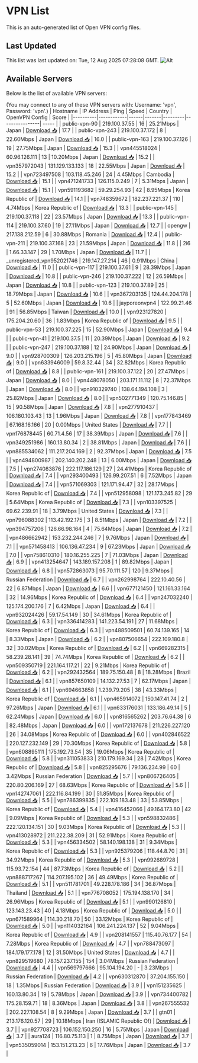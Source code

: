 # VPN List

This is an auto-generated list of Open VPN config files.

## Last Updated

This list was last updated on: Tue, 12 Aug 2025 07:28:08 GMT.
![Alt](https://repobeats.axiom.co/api/embed/186b98318ef1479477931607c1ad7d823f12451f.svg "Repobeats analytics image")

## Available Servers

Below is the list of available VPN servers:

(You may connect to any of these VPN servers with: Username: 'vpn', Password: 'vpn'.)
| Hostname | IP Address | Ping | Speed | Country | OpenVPN Config | Score |
|----------|------------|------|-------|---------|----------------| ----- |
| public-vpn-90 | 219.100.37.55 | 16 | 25.21Mbps | Japan | [Download 📥](./configs/server_0_JP.ovpn) | 17.7 |
| public-vpn-243 | 219.100.37.172 | 8 | 22.60Mbps | Japan | [Download 📥](./configs/server_1_JP.ovpn) | 16.0 |
| public-vpn-163 | 219.100.37.126 | 19 | 27.75Mbps | Japan | [Download 📥](./configs/server_2_JP.ovpn) | 15.3 |
| vpn445518024 | 60.96.126.111 | 13 | 10.20Mbps | Japan | [Download 📥](./configs/server_3_JP.ovpn) | 15.2 |
| vpn357972043 | 131.129.133.133 | 18 | 22.55Mbps | Japan | [Download 📥](./configs/server_4_JP.ovpn) | 15.2 |
| vpn723497508 | 103.118.45.246 | 24 | 4.45Mbps | Cambodia | [Download 📥](./configs/server_5_KH.ovpn) | 15.1 |
| vpn471241733 | 126.115.0.249 | 7 | 5.31Mbps | Japan | [Download 📥](./configs/server_6_JP.ovpn) | 15.1 |
| vpn591193682 | 59.29.254.93 | 42 | 8.95Mbps | Korea Republic of | [Download 📥](./configs/server_7_KR.ovpn) | 14.1 |
| vpn748359672 | 182.237.221.37 | 110 | 4.74Mbps | Korea Republic of | [Download 📥](./configs/server_8_KR.ovpn) | 13.3 |
| public-vpn-145 | 219.100.37.118 | 22 | 23.57Mbps | Japan | [Download 📥](./configs/server_9_JP.ovpn) | 13.3 |
| public-vpn-114 | 219.100.37.60 | 19 | 27.11Mbps | Japan | [Download 📥](./configs/server_10_JP.ovpn) | 12.7 |
| opengw | 217.138.212.59 | 6 | 30.88Mbps | Romania | [Download 📥](./configs/server_11_RO.ovpn) | 12.4 |
| public-vpn-211 | 219.100.37.168 | 23 | 21.59Mbps | Japan | [Download 📥](./configs/server_12_JP.ovpn) | 11.8 |
| 2i6 | 1.66.33.147 | 29 | 1.70Mbps | Japan | [Download 📥](./configs/server_13_JP.ovpn) | 11.7 |
| _unregistered_vpn952021746 | 219.147.27.214 | 46 | 0.91Mbps | China | [Download 📥](./configs/server_14_CN.ovpn) | 11.0 |
| public-vpn-117 | 219.100.37.61 | 9 | 28.39Mbps | Japan | [Download 📥](./configs/server_15_JP.ovpn) | 10.8 |
| public-vpn-246 | 219.100.37.222 | 12 | 26.59Mbps | Japan | [Download 📥](./configs/server_16_JP.ovpn) | 10.8 |
| public-vpn-123 | 219.100.37.89 | 25 | 18.79Mbps | Japan | [Download 📥](./configs/server_17_JP.ovpn) | 10.6 |
| vpn367203135 | 124.44.204.178 | 5 | 52.60Mbps | Japan | [Download 📥](./configs/server_18_JP.ovpn) | 10.6 |
| jayporeonvpn4 | 122.99.21.46 | 91 | 56.85Mbps | Taiwan | [Download 📥](./configs/server_19_TW.ovpn) | 10.0 |
| vpn923127820 | 175.204.20.60 | 36 | 1.83Mbps | Korea Republic of | [Download 📥](./configs/server_20_KR.ovpn) | 9.5 |
| public-vpn-53 | 219.100.37.225 | 15 | 52.90Mbps | Japan | [Download 📥](./configs/server_21_JP.ovpn) | 9.4 |
| public-vpn-41 | 219.100.37.5 | 11 | 20.39Mbps | Japan | [Download 📥](./configs/server_22_JP.ovpn) | 9.2 |
| public-vpn-247 | 219.100.37.188 | 12 | 24.90Mbps | Japan | [Download 📥](./configs/server_23_JP.ovpn) | 9.0 |
| vpn928700309 | 126.203.215.196 | 5 | 45.80Mbps | Japan | [Download 📥](./configs/server_24_JP.ovpn) | 9.0 |
| vpn633946009 | 59.8.32.44 | 34 | 32.82Mbps | Korea Republic of | [Download 📥](./configs/server_25_KR.ovpn) | 8.8 |
| public-vpn-161 | 219.100.37.122 | 20 | 27.47Mbps | Japan | [Download 📥](./configs/server_26_JP.ovpn) | 8.0 |
| vpn448078050 | 203.171.11.112 | 8 | 72.37Mbps | Japan | [Download 📥](./configs/server_27_JP.ovpn) | 8.0 |
| vpn910329740 | 138.64.194.108 | 3 | 25.82Mbps | Japan | [Download 📥](./configs/server_28_JP.ovpn) | 8.0 |
| vpn502771349 | 120.75.146.85 | 15 | 90.58Mbps | Japan | [Download 📥](./configs/server_29_JP.ovpn) | 7.8 |
| vpn277910437 | 106.180.103.43 | 13 | 1.96Mbps | Japan | [Download 📥](./configs/server_30_JP.ovpn) | 7.8 |
| vpn177843469 | 67.168.16.166 | 20 | 0.00Mbps | United States | [Download 📥](./configs/server_31_US.ovpn) | 7.7 |
| vpn176878445 | 60.71.4.56 | 17 | 38.39Mbps | Japan | [Download 📥](./configs/server_32_JP.ovpn) | 7.6 |
| vpn349251986 | 160.13.80.34 | 2 | 38.81Mbps | Japan | [Download 📥](./configs/server_33_JP.ovpn) | 7.6 |
| vpn885534062 | 111.217.204.169 | 2 | 92.37Mbps | Japan | [Download 📥](./configs/server_34_JP.ovpn) | 7.5 |
| vpn494800987 | 202.140.202.248 | 13 | 6.00Mbps | Japan | [Download 📥](./configs/server_35_JP.ovpn) | 7.5 |
| vpn274083876 | 222.117.186.129 | 27 | 24.41Mbps | Korea Republic of | [Download 📥](./configs/server_36_KR.ovpn) | 7.4 |
| vpn293400493 | 126.99.207.51 | 6 | 7.52Mbps | Japan | [Download 📥](./configs/server_37_JP.ovpn) | 7.4 |
| vpn571069303 | 121.171.94.47 | 32 | 28.17Mbps | Korea Republic of | [Download 📥](./configs/server_38_KR.ovpn) | 7.4 |
| vpn512958098 | 121.173.245.82 | 29 | 5.64Mbps | Korea Republic of | [Download 📥](./configs/server_39_KR.ovpn) | 7.3 |
| vpn103397525 | 69.62.239.91 | 18 | 3.79Mbps | United States | [Download 📥](./configs/server_40_US.ovpn) | 7.3 |
| vpn796088302 | 113.42.192.175 | 3 | 8.51Mbps | Japan | [Download 📥](./configs/server_41_JP.ovpn) | 7.2 |
| vpn394757206 | 126.66.98.164 | 4 | 75.64Mbps | Japan | [Download 📥](./configs/server_42_JP.ovpn) | 7.2 |
| vpn486662942 | 153.232.244.246 | 7 | 9.76Mbps | Japan | [Download 📥](./configs/server_43_JP.ovpn) | 7.1 |
| vpn571458413 | 106.136.47.234 | 9 | 67.23Mbps | Japan | [Download 📥](./configs/server_44_JP.ovpn) | 7.0 |
| vpn758610310 | 180.16.255.225 | 7 | 71.03Mbps | Japan | [Download 📥](./configs/server_45_JP.ovpn) | 6.9 |
| vpn413254647 | 143.189.157.208 | 1 | 89.82Mbps | Japan | [Download 📥](./configs/server_46_JP.ovpn) | 6.8 |
| vpn572863073 | 95.70.111.57 | 120 | 9.37Mbps | Russian Federation | [Download 📥](./configs/server_47_RU.ovpn) | 6.7 |
| vpn262998764 | 222.10.40.56 | 22 | 6.87Mbps | Japan | [Download 📥](./configs/server_48_JP.ovpn) | 6.6 |
| vpn677121450 | 121.161.33.164 | 32 | 14.96Mbps | Korea Republic of | [Download 📥](./configs/server_49_KR.ovpn) | 6.4 |
| vpn247032240 | 125.174.200.176 | 7 | 6.42Mbps | Japan | [Download 📥](./configs/server_50_JP.ovpn) | 6.4 |
| vpn932024426 | 59.17.54.149 | 30 | 34.61Mbps | Korea Republic of | [Download 📥](./configs/server_51_KR.ovpn) | 6.3 |
| vpn336414283 | 141.223.54.191 | 27 | 11.68Mbps | Korea Republic of | [Download 📥](./configs/server_52_KR.ovpn) | 6.3 |
| vpn488509501 | 60.74.139.165 | 14 | 8.33Mbps | Japan | [Download 📥](./configs/server_53_JP.ovpn) | 6.2 |
| vpn807506654 | 222.109.180.8 | 32 | 30.02Mbps | Korea Republic of | [Download 📥](./configs/server_54_KR.ovpn) | 6.2 |
| vpn669282315 | 58.239.28.141 | 39 | 74.74Mbps | Korea Republic of | [Download 📥](./configs/server_55_KR.ovpn) | 6.2 |
| vpn509350719 | 221.164.117.21 | 22 | 9.21Mbps | Korea Republic of | [Download 📥](./configs/server_56_KR.ovpn) | 6.2 |
| vpn292432564 | 189.75.150.48 | 8 | 18.28Mbps | Brazil | [Download 📥](./configs/server_57_BR.ovpn) | 6.1 |
| vpn857650109 | 14.132.27.53 | 7 | 62.17Mbps | Japan | [Download 📥](./configs/server_58_JP.ovpn) | 6.1 |
| vpn694663858 | 1.239.79.205 | 38 | 43.33Mbps | Korea Republic of | [Download 📥](./configs/server_59_KR.ovpn) | 6.1 |
| vpn465914072 | 150.147.41.74 | 2 | 97.26Mbps | Japan | [Download 📥](./configs/server_60_JP.ovpn) | 6.1 |
| vpn633176031 | 133.186.49.14 | 5 | 62.24Mbps | Japan | [Download 📥](./configs/server_61_JP.ovpn) | 6.0 |
| vpn816565262 | 203.76.64.38 | 6 | 82.48Mbps | Japan | [Download 📥](./configs/server_62_JP.ovpn) | 6.0 |
| vpn172137678 | 211.226.227.120 | 26 | 34.08Mbps | Korea Republic of | [Download 📥](./configs/server_63_KR.ovpn) | 6.0 |
| vpn402846522 | 220.127.232.149 | 29 | 70.30Mbps | Korea Republic of | [Download 📥](./configs/server_64_KR.ovpn) | 5.8 |
| vpn608895111 | 175.192.73.54 | 35 | 19.06Mbps | Korea Republic of | [Download 📥](./configs/server_65_KR.ovpn) | 5.8 |
| vpn311053833 | 210.179.169.34 | 28 | 7.42Mbps | Korea Republic of | [Download 📥](./configs/server_66_KR.ovpn) | 5.8 |
| vpn825295676 | 79.136.234.99 | 60 | 3.42Mbps | Russian Federation | [Download 📥](./configs/server_67_RU.ovpn) | 5.7 |
| vpn806726405 | 220.80.206.169 | 27 | 68.63Mbps | Korea Republic of | [Download 📥](./configs/server_68_KR.ovpn) | 5.6 |
| vpn142747061 | 222.116.84.199 | 30 | 51.85Mbps | Korea Republic of | [Download 📥](./configs/server_69_KR.ovpn) | 5.5 |
| vpn786399835 | 222.109.183.48 | 33 | 53.85Mbps | Korea Republic of | [Download 📥](./configs/server_70_KR.ovpn) | 5.4 |
| vpn416452066 | 49.164.173.80 | 42 | 9.09Mbps | Korea Republic of | [Download 📥](./configs/server_71_KR.ovpn) | 5.3 |
| vpn598832486 | 222.120.134.151 | 30 | 9.03Mbps | Korea Republic of | [Download 📥](./configs/server_72_KR.ovpn) | 5.3 |
| vpn413028972 | 211.222.38.209 | 31 | 52.91Mbps | Korea Republic of | [Download 📥](./configs/server_73_KR.ovpn) | 5.3 |
| vpn456334502 | 58.140.198.138 | 31 | 9.34Mbps | Korea Republic of | [Download 📥](./configs/server_74_KR.ovpn) | 5.3 |
| vpn925379206 | 118.44.8.70 | 31 | 34.92Mbps | Korea Republic of | [Download 📥](./configs/server_75_KR.ovpn) | 5.3 |
| vpn992689728 | 115.93.72.154 | 44 | 87.73Mbps | Korea Republic of | [Download 📥](./configs/server_76_KR.ovpn) | 5.2 |
| vpn888717267 | 114.207.195.102 | 36 | 49.49Mbps | Korea Republic of | [Download 📥](./configs/server_77_KR.ovpn) | 5.1 |
| vpn511781701 | 49.228.178.186 | 34 | 36.87Mbps | Thailand | [Download 📥](./configs/server_78_TH.ovpn) | 5.1 |
| vpn776708052 | 175.194.138.170 | 34 | 26.96Mbps | Korea Republic of | [Download 📥](./configs/server_79_KR.ovpn) | 5.1 |
| vpn990126810 | 123.143.23.43 | 40 | 4.18Mbps | Korea Republic of | [Download 📥](./configs/server_80_KR.ovpn) | 5.0 |
| vpn671589964 | 114.30.218.70 | 50 | 33.12Mbps | Korea Republic of | [Download 📥](./configs/server_81_KR.ovpn) | 5.0 |
| vpn114032164 | 106.241.224.137 | 52 | 9.04Mbps | Korea Republic of | [Download 📥](./configs/server_82_KR.ovpn) | 4.9 |
| vpn208141557 | 115.40.76.177 | 54 | 7.28Mbps | Korea Republic of | [Download 📥](./configs/server_83_KR.ovpn) | 4.7 |
| vpn788473097 | 184.179.177.178 | 12 | 31.50Mbps | United States | [Download 📥](./configs/server_84_US.ovpn) | 4.7 |
| vpn829519680 | 78.157.237.155 | 154 | 3.04Mbps | Russian Federation | [Download 📥](./configs/server_85_RU.ovpn) | 4.4 |
| vpn569797666 | 95.104.194.20 | - | 3.23Mbps | Russian Federation | [Download 📥](./configs/server_86_RU.ovpn) | 4.2 |
| vpn630312870 | 37.204.155.150 | 18 | 1.35Mbps | Russian Federation | [Download 📥](./configs/server_87_RU.ovpn) | 3.9 |
| vpn151235625 | 160.13.80.34 | 19 | 5.78Mbps | Japan | [Download 📥](./configs/server_88_JP.ovpn) | 3.9 |
| vpn734400782 | 175.28.159.71 | 18 | 8.36Mbps | Japan | [Download 📥](./configs/server_89_JP.ovpn) | 3.8 |
| vpn267555532 | 202.227.108.54 | 8 | 9.29Mbps | Japan | [Download 📥](./configs/server_90_JP.ovpn) | 3.7 |
| gtn01 | 213.176.120.57 | 29 | 10.18Mbps | Iran (ISLAMIC Republic Of) | [Download 📥](./configs/server_91_IR.ovpn) | 3.7 |
| vpn927708723 | 106.152.150.250 | 16 | 5.75Mbps | Japan | [Download 📥](./configs/server_92_JP.ovpn) | 3.7 |
| aura124 | 116.80.75.113 | 1 | 8.75Mbps | Japan | [Download 📥](./configs/server_93_JP.ovpn) | 3.7 |
| vpn535059014 | 153.151.213.23 | 6 | 17.76Mbps | Japan | [Download 📥](./configs/server_94_JP.ovpn) | 3.7 |
